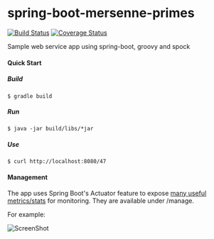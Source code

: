 spring-boot-mersenne-primes
===========================

[![Build Status](https://travis-ci.org/ericdahl/spring-boot-mersenne-primes.png?branch=master)](https://travis-ci.org/ericdahl/spring-boot-mersenne-primes) [![Coverage Status](https://coveralls.io/repos/ericdahl/spring-boot-mersenne-primes/badge.png)](https://coveralls.io/r/ericdahl/spring-boot-mersenne-primes)

Sample web service app using spring-boot, groovy and spock

#### Quick Start
##### Build
```$ gradle build```
##### Run
```$ java -jar build/libs/*jar```
##### Use
```$ curl http://localhost:8080/47```
#### Management
The app uses Spring Boot's Actuator feature to expose [many useful metrics/stats](http://docs.spring.io/spring-boot/docs/current-SNAPSHOT/reference/htmlsingle/#production-ready-endpoints) for monitoring. They
are available under /manage.

For example:

![ScreenShot](https://raw.githubusercontent.com/ericdahl/spring-boot-mersenne-primes/gh-pages/actuator.png)
